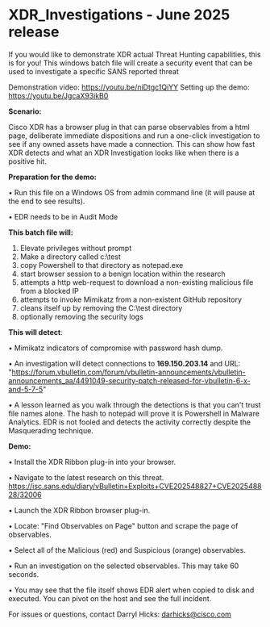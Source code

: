 # XDR_Investigations  -  June 2025 release
If you would like to demonstrate XDR actual Threat Hunting capabilities, this is for you!
This windows batch file will create a security event that can be used to investigate a specific SANS reported threat

Demonstration video: https://youtu.be/niDtgc1QiYY
Setting up the demo: https://youtu.be/JgcaX93ikB0

**Scenario:**

Cisco XDR has a browser plug in that can parse observables from a html page, deliberate immediate dispositions and run a one-click investigation to see if any owned assets have made a connection. This can show how fast XDR detects and what an XDR Investigation looks like when there is a positive hit.

**Preparation for the demo:**

• Run this file on a Windows OS from admin command line (it will pause at the end to see results).

• EDR needs to be in Audit Mode


**This batch file will:**
1) Elevate privileges without prompt
2) Make a directory called c:\test
3) copy Powershell to that directory as notepad.exe
4) start browser session to a benign location within the research
5) attempts a http web-request to download a non-existing malicious file from a blocked IP
6) attempts to invoke Mimikatz from a non-existent GitHub repository
7) cleans itself up by removing the C:\test directory
8) optionally removing the security logs


**This will detect**: 

• Mimikatz indicators of compromise with password hash dump.

• An investigation will detect connections to **169.150.203.14** and URL: "https://forum.vbulletin.com/forum/vbulletin-announcements/vbulletin-announcements_aa/4491049-security-patch-released-for-vbulletin-6-x-and-5-7-5"

• A lesson learned as you walk through the detections is that you can't trust file names alone. The hash to notepad will prove it is Powershell in Malware Analytics. EDR is not fooled and detects the activity correctly despite the Masquerading technique.


**Demo:**

• Install the XDR Ribbon plug-in into your browser.

• Navigate to the latest research on this threat. https://isc.sans.edu/diary/vBulletin+Exploits+CVE202548827+CVE202548828/32006

• Launch the XDR Ribbon browser plug-in.

• Locate: "Find Observables on Page" button and scrape the page of observables.

• Select all of the Malicious (red) and Suspicious (orange) observables.

• Run an investigation on the selected observables. This may take 60 seconds.

• You may see that the file itself shows EDR alert when copied to disk and executed. You can pivot on the host and see the full incident.


For issues or questions, contact Darryl Hicks:  darhicks@cisco.com
